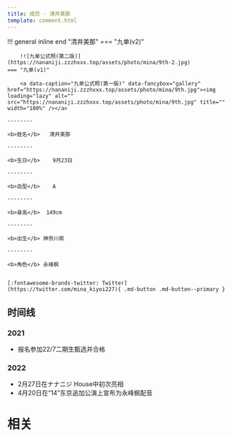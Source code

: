 ```yaml
---
title: 成员 - 清井美那
template: comment.html
---
```


!!! general inline end "清井美那"
    === "九单(v2)"

        !![九单公式照(第二版)](https://nananiji.zzzhxxx.top/assets/photo/mina/9th-2.jpg)
    === "九单(v1)"

        <a data-caption="九单公式照(第一版)" data-fancybox="gallery" href="https://nananiji.zzzhxxx.top/assets/photo/mina/9th.jpg"><img loading="lazy" alt="" src="https://nananiji.zzzhxxx.top/assets/photo/mina/9th.jpg" title="" width="100%" /></a>

    --------

    <b>姓名</b>   清井美那

    --------

    <b>生日</b>    9月23日

    --------

    <b>血型</b>    A

    --------

    <b>身高</b>  149cm

    --------

    <b>出生</b> 神奈川県

    --------

    <b>角色</b> 永峰枫
  

    [:fontawesome-brands-twitter: Twitter](https://twitter.com/mina_kiyoi227){ .md-button .md-button--primary }

## 时间线
### 2021 

- 报名参加22/7二期生甄选并合格

### 2022

- 2月27日在ナナニジ House中初次亮相
- 4月20日在“14”东京追加公演上宣布为永峰枫配音

# 相关
